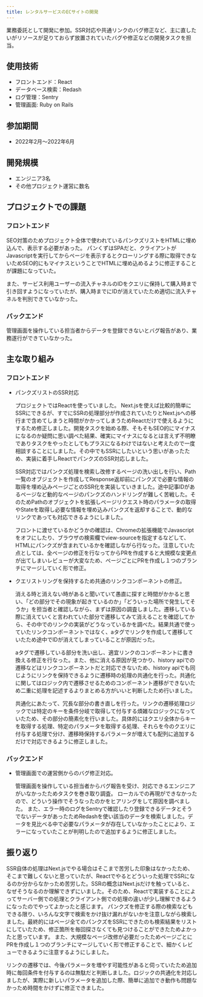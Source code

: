 ```yaml
---
title: レンタルサービスのECサイトの開発
---
```


業務委託として開発に参加。SSR対応や共通リンクのバグ修正など、主に直したいがリソースが足りておらず放置されていたバグや修正などの開発タスクを担当。

## 使用技術

- フロントエンド：React
- データベース検索：Redash
- ログ管理：Sentry
- 管理画面: Ruby on Rails

## 参加期間

- 2022年2月〜2022年6月

## 開発規模

- エンジニア3名
- その他プロジェクト運営に数名

## プロジェクトでの課題

### フロントエンド

SEO対策のためプロジェクト全体で使われているパンクズリストをHTMLに埋め込んで、表示する必要があった。
パンくずはSPAだと、クライアントがJavascriptを実行してからページを表示するとクローリングする際に取得できないためSEO的にもマイナスということでHTMLに埋め込めるように修正することが課題になっていた。

また、サービス利用ユーザーの流入チャネルのIDをクエリに保持して購入時まで引き回すようになっていたが、購入時までにIDが消えていたため適切に流入チャネルを判別できていなかった。

### バックエンド

管理画面を操作している担当者からデータを登録できないとバグ報告があり、業務遂行ができていなかった。

## 主な取り組み

### フロントエンド

- パンクズリストのSSR対応

  プロジェクトではReactを使っていました。
  Next.jsを使えば比較的簡単にSSRにできるが、すでにSSRの処理部分が作成されていたりとNext.jsへの移行まで含めてしまうと時間がかかってしまうためReactだけで使えるようにするため修正しました。開発タスクを始める際、そもそもSEO的にマイナスになるのか疑問に思い調べた結果、確実にマイナスになるとは言えず不明瞭でありタスクをやったとしてもプラスになるわけではないと考えたので一度相談することにしました。その中でもSSRにしたいという思いがあったため、実装に着手しReactでパンクズのSSR対応しました。

  SSR対応ではパンクズ処理を検索し改修するページの洗い出しを行い、Path一覧のオブジェクトを作成してResponse返却前にパンクズで必要な情報の取得を埋め込みページごとのSSR化を実装していきました。途中記事IDがあるページなど動的なページのパンクズのハンドリングが難しく苦戦した。そのためPathのオブジェクトを拡張しページリクエスト時のパラメータの取得やStateを取得し必要な情報を埋め込みパンクズを返却することで、動的なリンクであっても対応できるようにしました。

  フロントに渡せているかどうかの確認は、Chromeの拡張機能でJavascriptをオフにしたり、ブラウザの検索欄でview-sourceを指定するなどして、HTMLにパンクズが含まれているかを確認しながら行なった。注意していた点としては、全ページの修正を行なってからPRを作成すると大規模な変更点が出てしまいレビューが大変なため、ページごとにPRを作成し１つのブランチにマージしていく形で修正。

- クエリストリングを保持するため共通のリンクコンポーネントの修正。

  消える時と消えない時があると聞いていて愚直に探すと時間がかかると思い、「どの部分でその現象が起きているのか」「どういった場所で発生してそうか」を担当者と確認しながら、まずは原因の調査しました。遷移している際に消えていくと言われていた部分で遷移してみて消えることを確認してから、その中でのリンクの実装がどうなっているかを調べた。結果共通で使っていたリンクコンポーネントではなく、aタグでリンクを作成して遷移していたため途中でIDが消えてしまっていることが原因だった。

  aタグで遷移している部分を洗い出し、適宜リンクのコンポーネントに書き換える修正を行なった。また、他に消える原因が見つかり、history apiでの遷移などはリンクコンポーネントだと対応できないため、history apiでも同じようにリンクを保持できるように遷移時の処理の共通化を行った。共通化に関してはロジック内で遷移させるためのコンポーネント遷移ができないため二重に処理を記述するよりまとめる方がいいと判断したため行いました。

  共通化にあたって、冗長な部分の書き直しを行った。リンクの遷移処理ロジックでは特定のキーを条件分岐で取得して付与する煩雑なロジックになっていたため、その部分の簡素化を行いました。具体的にはクエリ全体からキーを取得する処理、特定のパラメータを取得する処理、それらを今のクエリに付与する処理で分け、遷移時保持するパラメータが増えても配列に追加するだけで対応できるように修正しました。

### バックエンド

- 管理画面での運営側からのバグ修正対応。

  管理画面を操作している担当者からバグ報告を受け、対応できるエンジニアがいなかったためタスクを巻き取り調査。
  ローカルでの再現ができなかったので、どういう操作でそうなったのかをヒアリングをして原因を調べました。
  また、エラー時のログをSentryで確認したり登録できるデータとそうでないデータがあったためRedashを使い該当のデータを検索しました。データを見比べる中で必要なパラメータが存在していなかったことにより、エラーになっていたことが判明したので追加するように修正しました。

## 振り返り

SSR自体の処理はNext.jsでやる場合はそこまで苦労した印象はなかったため、そこまで難しくないと思っていたが、Reactでやるとどういった処理でSSRになるのか分からなかっため苦労した。SSRの概念はNext.jsだけを触っていると、なぜそうなるのか理解できずにいました。そのため、Reactで実装することによってサーバー側での処理とクライアント側での処理の違いが少し理解できるようになったのでやってよかったと感じます。
パンクズを修正する際の検索などもできる限り、いろんな文字で検索をかけ抜け漏れがないかを注意しながら検索しました。最終的にはページ全てのパンクズをSSRにできたのも検索結果をリストにしていたため、修正箇所を毎回探さなくても見つけることができたためよかったと思っています。
また、大規模なページ改修が必要だったためページごとにPRを作成し１つのブランチにマージしていく形で修正することで、細かくレビューできるように注意するようにしました。

リンクの遷移では、今後パラメータを増やす可能性があると伺っていたため追加時に毎回条件を付与するのは無駄だと判断しました。ロジックの共通化を対応しましたが、実際に新しいパラメータを追加した際、簡単に追加でき動作も問題なかっため時間をかけずに修正できました。
